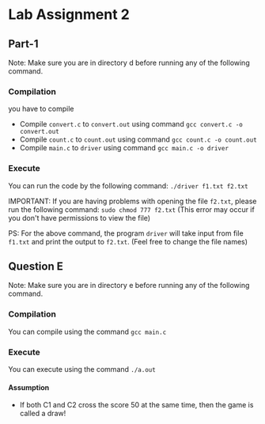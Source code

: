 # Lab Assignment 2

## Part-1
Note: Make sure you are in directory d before running any of the following command.

### Compilation

you have to compile 

- Compile ```convert.c``` to ```convert.out``` using command ```gcc convert.c -o convert.out```
- Compile ```count.c``` to ```count.out``` using command ```gcc count.c -o count.out```
- Compile ```main.c``` to ```driver``` using command ```gcc main.c -o driver```

### Execute
You can run the code by the following command: ```./driver f1.txt f2.txt```

IMPORTANT: If you are having problems with opening the file ```f2.txt```, please run the following command: ```sudo chmod 777 f2.txt``` (This error may occur if you don't have permissions to view the file)

PS: For the above command, the program ```driver``` will take input from file ```f1.txt``` and print the output to ```f2.txt```. (Feel free to change the file names)

## Question E
Note: Make sure you are in directory e before running any of the following command.

### Compilation
You can compile using the command ```gcc main.c```

### Execute
You can execute using the command ```./a.out```

#### Assumption
- If both C1 and C2 cross the score 50 at the same time, then the game is called a draw!